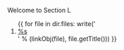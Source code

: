 Welcome to Section L

<ol>
{{
for file in dir.files:
    write('<li><a href="%s">%s</a></li>' % 
        (linkObj(file), file.getTitle()))
}}
</ol>

